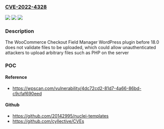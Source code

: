 ### [CVE-2022-4328](https://cve.mitre.org/cgi-bin/cvename.cgi?name=CVE-2022-4328)
![](https://img.shields.io/static/v1?label=Product&message=WooCommerce%20Checkout%20Field%20Manager&color=blue)
![](https://img.shields.io/static/v1?label=Version&message=0%3C%2018.0%20&color=brighgreen)
![](https://img.shields.io/static/v1?label=Vulnerability&message=CWE-434%20Unrestricted%20Upload%20of%20File%20with%20Dangerous%20Type&color=brighgreen)

### Description

The WooCommerce Checkout Field Manager WordPress plugin before 18.0 does not validate files to be uploaded, which could allow unauthenticated attackers to upload arbitrary files such as PHP on the server

### POC

#### Reference
- https://wpscan.com/vulnerability/4dc72cd2-81d7-4a66-86bd-c9cfaf690eed

#### Github
- https://github.com/20142995/nuclei-templates
- https://github.com/cyllective/CVEs

